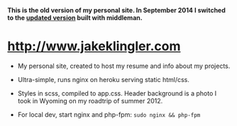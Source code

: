 **This is the old version of my personal site. In September 2014 I switched to the [updated version](https://github.com/thearrow/personal-site) built with middleman.**



http://www.jakeklingler.com
====

- My personal site, created to host my resume and info about my projects.

- Ultra-simple, runs nginx on heroku serving static html/css.

- Styles in scss, compiled to app.css. Header background is a photo I took in Wyoming on my roadtrip of summer 2012.

- For local dev, start nginx and php-fpm: `sudo nginx && php-fpm`
